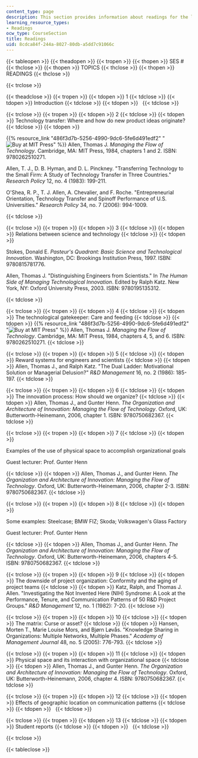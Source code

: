 ```yaml
---
content_type: page
description: This section provides information about readings for the lecture sessions.
learning_resource_types:
- Readings
ocw_type: CourseSection
title: Readings
uid: 8cdca84f-244a-8027-80db-a5dd7c91066c
---
```


{{< tableopen >}}
{{< theadopen >}}
{{< tropen >}}
{{< thopen >}}
SES #
{{< thclose >}}
{{< thopen >}}
TOPICS
{{< thclose >}}
{{< thopen >}}
READINGS
{{< thclose >}}

{{< trclose >}}

{{< theadclose >}}
{{< tropen >}}
{{< tdopen >}}
1
{{< tdclose >}}
{{< tdopen >}}
Introduction
{{< tdclose >}}
{{< tdopen >}}
 
{{< tdclose >}}

{{< trclose >}}
{{< tropen >}}
{{< tdopen >}}
2
{{< tdclose >}}
{{< tdopen >}}
Technology transfer: Where and how do new product ideas originate?
{{< tdclose >}}
{{< tdopen >}}


{{% resource_link "486f3d7b-5256-4990-9dc6-5fe6d491edf2" "![Buy at MIT Press](/images/mp_logo.gif)" %}} Allen, Thomas J. _Managing the Flow of Technology_. Cambridge, MA: MIT Press, 1984, chapters 1 and 2. ISBN: 9780262510271.

Allen, T. J., D. B. Hyman, and D. L. Pinckney. "Transferring Technology to the Small Firm: A Study of Technology Transfer in Three Countries." _Research Policy_ 12, no. 4 (1983): 199-211.

O'Shea, R. P., T. J. Allen, A. Chevalier, and F. Roche. "Entrepreneurial Orientation, Technology Transfer and Spinoff Performance of U.S. Universities." _Research Policy_ 34, no. 7 (2006): 994-1009.


{{< tdclose >}}

{{< trclose >}}
{{< tropen >}}
{{< tdopen >}}
3
{{< tdclose >}}
{{< tdopen >}}
Relations between science and technology
{{< tdclose >}}
{{< tdopen >}}


Stokes, Donald E. _Pasteur's Quadrant: Basic Science and Technological Innovation_. Washington, DC: Brookings Institution Press, 1997. ISBN: 9780815781776.

Allen, Thomas J. "Distinguishing Engineers from Scientists." In _The Human Side of Managing Technological Innovation_. Edited by Ralph Katz. New York, NY: Oxford University Press, 2003. ISBN: 9780195135312.


{{< tdclose >}}

{{< trclose >}}
{{< tropen >}}
{{< tdopen >}}
4
{{< tdclose >}}
{{< tdopen >}}
The technological gatekeeper: Care and feeding
{{< tdclose >}}
{{< tdopen >}}
{{% resource_link "486f3d7b-5256-4990-9dc6-5fe6d491edf2" "![Buy at MIT Press](/images/mp_logo.gif)" %}} Allen, Thomas J. _Managing the Flow of Technology_. Cambridge, MA: MIT Press, 1984, chapters 4, 5, and 6. ISBN: 9780262510271.
{{< tdclose >}}

{{< trclose >}}
{{< tropen >}}
{{< tdopen >}}
5
{{< tdclose >}}
{{< tdopen >}}
Reward systems for engineers and scientists
{{< tdclose >}}
{{< tdopen >}}
Allen, Thomas J., and Ralph Katz. "The Dual Ladder: Motivational Solution or Managerial Delusion?" _R&D Management_ 16, no. 2 (1986): 185-197.
{{< tdclose >}}

{{< trclose >}}
{{< tropen >}}
{{< tdopen >}}
6
{{< tdclose >}}
{{< tdopen >}}
The innovation process: How should we organize?
{{< tdclose >}}
{{< tdopen >}}
Allen, Thomas J., and Gunter Henn. _The Organization and Architecture of Innovation: Managing the Flow of Technology_. Oxford, UK: Butterworth-Heinemann, 2006, chapter 1. ISBN: 9780750682367.
{{< tdclose >}}

{{< trclose >}}
{{< tropen >}}
{{< tdopen >}}
7
{{< tdclose >}}
{{< tdopen >}}


Examples of the use of physical space to accomplish organizational goals

Guest lecturer: Prof. Gunter Henn


{{< tdclose >}}
{{< tdopen >}}
Allen, Thomas J., and Gunter Henn. _The Organization and Architecture of Innovation: Managing the Flow of Technology_. Oxford, UK: Butterworth-Heinemann, 2006, chapter 2-3. ISBN: 9780750682367.
{{< tdclose >}}

{{< trclose >}}
{{< tropen >}}
{{< tdopen >}}
8
{{< tdclose >}}
{{< tdopen >}}


Some examples: Steelcase; BMW FIZ; Skoda; Volkswagen's Glass Factory

Guest lecturer: Prof. Gunter Henn


{{< tdclose >}}
{{< tdopen >}}
Allen, Thomas J., and Gunter Henn. _The Organization and Architecture of Innovation: Managing the Flow of Technology_. Oxford, UK: Butterworth-Heinemann, 2006, chapters 4-5. ISBN: 9780750682367.
{{< tdclose >}}

{{< trclose >}}
{{< tropen >}}
{{< tdopen >}}
9
{{< tdclose >}}
{{< tdopen >}}
The downside of project organization: Conformity and the aging of project teams
{{< tdclose >}}
{{< tdopen >}}
Katz, Ralph, and Thomas J. Allen. "Investigating the Not Invented Here (NIH) Syndrome: A Look at the Performance, Tenure, and Communication Patterns of 50 R&D Project Groups." _R&D Management_ 12, no. 1 (1982): 7-20.
{{< tdclose >}}

{{< trclose >}}
{{< tropen >}}
{{< tdopen >}}
10
{{< tdclose >}}
{{< tdopen >}}
The matrix: Curse or asset?
{{< tdclose >}}
{{< tdopen >}}
Hansen, Morten T., Marie Louise Mors, and Bjørn Løvås. "Knowledge Sharing in Organizations: Multiple Networks, Multiple Phases." _Academy of Management Journal_ 48, no. 5 (2005): 776-793.
{{< tdclose >}}

{{< trclose >}}
{{< tropen >}}
{{< tdopen >}}
11
{{< tdclose >}}
{{< tdopen >}}
Physical space and its interaction with organizational space
{{< tdclose >}}
{{< tdopen >}}
Allen, Thomas J., and Gunter Henn. _The Organization and Architecture of Innovation: Managing the Flow of Technology_. Oxford, UK: Butterworth-Heinemann, 2006, chapter 4. ISBN: 9780750682367.
{{< tdclose >}}

{{< trclose >}}
{{< tropen >}}
{{< tdopen >}}
12
{{< tdclose >}}
{{< tdopen >}}
Effects of geographic location on communication patterns
{{< tdclose >}}
{{< tdopen >}}
 
{{< tdclose >}}

{{< trclose >}}
{{< tropen >}}
{{< tdopen >}}
13
{{< tdclose >}}
{{< tdopen >}}
Student reports
{{< tdclose >}}
{{< tdopen >}}
 
{{< tdclose >}}

{{< trclose >}}

{{< tableclose >}}